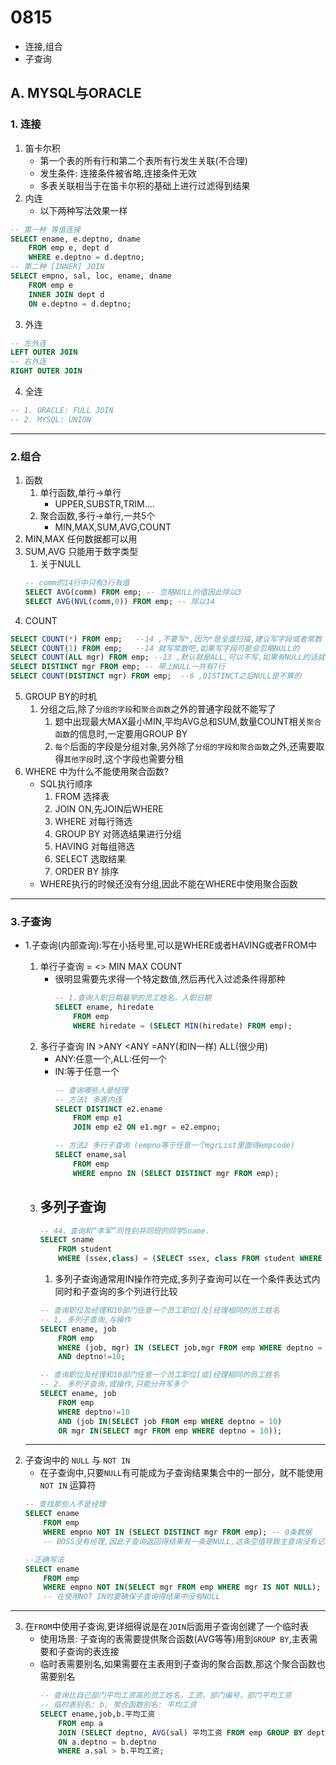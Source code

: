 # 0815
- 连接,组合
- 子查询
## A. MYSQL与ORACLE
### 1. 连接
1. 笛卡尔积
    - 第一个表的所有行和第二个表所有行发生关联(不合理)
    - 发生条件: 连接条件被省略,连接条件无效
    - 多表关联相当于在笛卡尔积的基础上进行过滤得到结果
2. 内连
    - 以下两种写法效果一样
```sql
-- 第一种 等值连接
SELECT ename, e.deptno, dname
    FROM emp e, dept d
    WHERE e.deptno = d.deptno;
-- 第二种 [INNER] JOIN
SELECT empno, sal, loc, ename, dname
    FROM emp e
    INNER JOIN dept d
    ON e.deptno = d.deptno;
```
3. 外连
```sql
-- 左外连
LEFT OUTER JOIN
-- 右外连
RIGHT OUTER JOIN
```
4. 全连
```sql
-- 1. ORACLE: FULL JOIN
-- 2. MYSQL: UNION
```
----
### 2.组合
1. 函数
    1. 单行函数,单行->单行
        - UPPER,SUBSTR,TRIM....
    2. 聚合函数,多行->单行,一共5个
        - MIN,MAX,SUM,AVG,COUNT
2. MIN,MAX 任何数据都可以用
3. SUM,AVG 只能用于数字类型
    1. 关于NULL
    ```sql
    -- comm的14行中只有3行有值
    SELECT AVG(comm) FROM emp; -- 忽略NULL的值因此除以3
    SELECT AVG(NVL(comm,0)) FROM emp; -- 除以14
    ```
4. COUNT
```sql
SELECT COUNT(*) FROM emp;   --14 ,不要写*,因为*是全盘扫描,建议写字段或者常数
SELECT COUNT(1) FROM emp;   --14 就写常数吧,如果写字段可能会忽略NULL的
SELECT COUNT(ALL mgr) FROM emp; --13 ,默认就是ALL,可以不写,如果有NULL的话就不会计算这一行了 
SELECT DISTINCT mgr FROM emp; -- 带上NULL一共有7行  
SELECT COUNT(DISTINCT mgr) FROM emp;  --6 ,DISTINCT之后NULL是不算的
```
5. GROUP BY的时机
    1. 分组之后,除了`分组的字段`和`聚合函数`之外的普通字段就不能写了
        1. 题中出现最大MAX最小MIN,平均AVG总和SUM,数量COUNT相关`聚合函数`的信息时,一定要用GROUP BY
        2. `每个`后面的字段是分组对象,另外除了`分组的字段和聚合函数`之外,还需要取得`其他字段`时,这个字段也需要分租
6. WHERE 中为什么不能使用聚合函数?
    - SQL执行顺序
        1. FROM 选择表
        2. JOIN ON,先JOIN后WHERE
        3. WHERE 对每行筛选
        4. GROUP BY 对筛选结果进行分组
        5. HAVING 对每组筛选
        6. SELECT 选取结果
        7. ORDER BY 排序
    - WHERE执行的时候还没有分组,因此不能在WHERE中使用聚合函数
---- 
### 3.子查询
- 1.子查询(内部查询):写在小括号里,可以是WHERE或者HAVING或者FROM中
    1. 单行子查询 = <> MIN MAX COUNT
        - 很明显需要先求得一个特定数值,然后再代入过滤条件得那种
            ```sql
            -- 1.查询入职日期最早的员工姓名，入职日期
            SELECT ename, hiredate
                FROM emp
                WHERE hiredate = (SELECT MIN(hiredate) FROM emp);
            ```
    2. 多行子查询 IN >ANY <ANY =ANY(和IN一样) ALL(很少用)
        - ANY:任意一个,ALL:任何一个
        - IN:等于任意一个
            ```sql
            -- 查询哪些人是经理
            -- 方法1 多表内连
            SELECT DISTINCT e2.ename 
                FROM emp e1 
                JOIN emp e2 ON e1.mgr = e2.empno; 

            -- 方法2 多行子查询 (empno等于任意一个mgrList里面得empcode)
            SELECT ename,sal
                FROM emp
                WHERE empno IN (SELECT DISTINCT mgr FROM emp);
            ```
    3. 多列子查询 
        - 
        ```sql
        -- 44、查询和“李军”同性别并同班的同学Sname.
        SELECT sname
	        FROM student
	        WHERE (ssex,class) = (SELECT ssex, class FROM student WHERE sname = '李军');	
        ```
        1. 多列子查询通常用IN操作符完成,多列子查询可以在一个条件表达式内同时和子查询的多个列进行比较
        ```sql
        -- 查询职位及经理和10部门任意一个员工职位[及]经理相同的员工姓名
        -- 1. 多列子查询,与操作
        SELECT ename, job
            FROM emp
            WHERE (job, mgr) IN (SELECT job,mgr FROM emp WHERE deptno = 10)
            AND deptno!=10;

        -- 查询职位及经理和10部门任意一个员工职位[或]经理相同的员工姓名
        -- 2. 多列子查询,或操作,只能分开写多个
        SELECT ename, job
            FROM emp
            WHERE deptno!=10
            AND (job IN(SELECT job FROM emp WHERE deptno = 10)
            OR mgr IN(SELECT mgr FROM emp WHERE deptno = 10));
        ```

    ---
2. 子查询中的 `NULL` 与 `NOT IN`
    - 在子查询中,只要`NULL`有可能成为子查询结果集合中的一部分，就不能使用 `NOT IN` 运算符
    ```sql
    -- 查找那些人不是经理
    SELECT ename
        FROM emp
        WHERE empno NOT IN (SELECT DISTINCT mgr FROM emp); -- 0条数据
        -- BOSS没有经理,因此子查询返回得结果有一条是NULL,这条空值导致主查询没有记录返回
    
    --正确写法
    SELECT ename
        FROM emp
        WHERE empno NOT IN(SELECT mgr FROM emp WHERE mgr IS NOT NULL);
        -- 在使用NOT IN时要确保子查询得结果中没有NULL
    ```
----
3. 在`FROM`中使用子查询,更详细得说是在`JOIN`后面用子查询创建了一个临时表
    - 使用场景: 子查询的表需要提供聚合函数(AVG等等)用到`GROUP BY`,主表需要和子查询的表连接
    - 临时表需要别名,如果需要在主表用到子查询的聚合函数,那这个聚合函数也需要别名
        ```sql
        -- 查询比自己部门平均工资高的员工姓名，工资，部门编号，部门平均工资
        -- 临时表别名: b, 聚合函数别名: 平均工资
        SELECT ename,job,b.平均工资
            FROM emp a
            JOIN (SELECT deptno, AVG(sal) 平均工资 FROM emp GROUP BY deptno) b
            ON a.deptno = b.deptno
            WHERE a.sal > b.平均工资;
        ```
